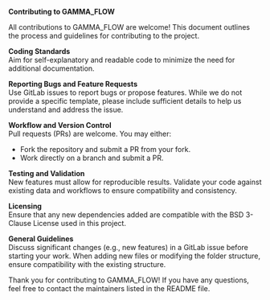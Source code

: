 **Contributing to GAMMA_FLOW**

All contributions to GAMMA_FLOW are welcome! This document outlines the process and guidelines for contributing to the project.

**Coding Standards**  
Aim for self-explanatory and readable code to minimize the need for additional documentation.

**Reporting Bugs and Feature Requests**  
Use GitLab issues to report bugs or propose features.
While we do not provide a specific template, please include sufficient details to help us understand and address the issue.

**Workflow and Version Control**  
Pull requests (PRs) are welcome. You may either:
- Fork the repository and submit a PR from your fork.
- Work directly on a branch and submit a PR.

**Testing and Validation**  
New features must allow for reproducible results.
Validate your code against existing data and workflows to ensure compatibility and consistency.

**Licensing**  
Ensure that any new dependencies added are compatible with the BSD 3-Clause License used in this project.

**General Guidelines**  
Discuss significant changes (e.g., new features) in a GitLab issue before starting your work.
When adding new files or modifying the folder structure, ensure compatibility with the existing structure.

Thank you for contributing to GAMMA_FLOW! If you have any questions, feel free to contact the maintainers listed in the README file.